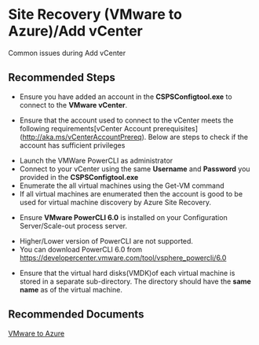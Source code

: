 ﻿<properties
	pageTitle="Site Recovery (VMware to Azure)/Add vCenter"
	description="Site Recovery (VMware to Azure)/Common issues during add vCenter"
	service="microsoft.recoveryservices"
	resource="vaults"
	authors="anoopkv83"
	displayOrder=""
	selfHelpType="generic"
	supportTopicIds="32536386"
	resourceTags=""
	productPesIds="15207"
	cloudEnvironments="public"
/>

# Site Recovery (VMware to Azure)/Add vCenter

Common issues during Add vCenter

## **Recommended Steps**

* Ensure you have added an account in the **CSPSConfigtool.exe** to connect to the **VMware vCenter**.

* Ensure that the account used to connect to the vCenter meets the following requirements[vCenter Account prerequisites] (http://aka.ms/vCenterAccountPrereq). Below are  steps to check if the account has sufficient privileges
 - Launch the VMWare PowerCLI as administrator
 - Connect to your vCenter using the same **Username** and **Password** you provided in the **CSPSConfigtool.exe**
 - Enumerate the all virtual machines using the Get-VM command
 - If all virtual machines are enumerated then the account is good to be used for virtual machine discovery by Azure Site Recovery.

* Ensure **VMware PowerCLI 6.0** is installed on your Configuration Server/Scale-out process server.
 - Higher/Lower version of PowerCLI are not supported.
 - You can download PowerCLI 6.0 from https://developercenter.vmware.com/tool/vsphere_powercli/6.0

* Ensure that the virtual hard disks(VMDK)of each virtual machine is stored in a separate sub-directory. The directory should have the **same name** as of the virtual machine.


## **Recommended  Documents**
[VMware to Azure](aka.ms/asrstv2a)
